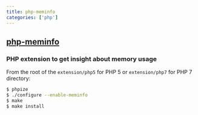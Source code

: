 ```yaml
---
title: php-meminfo
categories: ['php']
---
```

## [php-meminfo](https://github.com/BitOne/php-meminfo)

### PHP extension to get insight about memory usage

From the root of the `extension/php5` for PHP 5 or `extension/php7` for PHP 7 directory:

```bash
$ phpize
$ ./configure --enable-meminfo
$ make
$ make install
```
